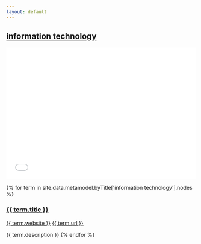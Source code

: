 ```yaml
---
layout: default
---
```

<style>
.initial-content {
  padding-left:5%;
  padding-right:25px;
}
iframe {
  background: url('/loader.jpg') no-repeat center top;
  background-size: 150px 150px;
  min-height: 350px;
}
</style>

## <a href='/_pages/embed?t=information technology'>information technology</a>

<iframe style='border:0px;background=white;' width='100%' src='{{site.data.urls.unitiddler}}/#information technology'></iframe>

{% for term in site.data.metamodel.byTitle['information technology'].nodes %}
### <a href='/_pages/embed?t={{ term.title | url_encode }}'>{{ term.title }}</a>

<a href='{{ term.website | url_encode }}'>{{ term.website }}</a>
<a href='{{ term.url | url_encode }}'>{{ term.url }}</a>

{{ term.description }}
{% endfor %}
